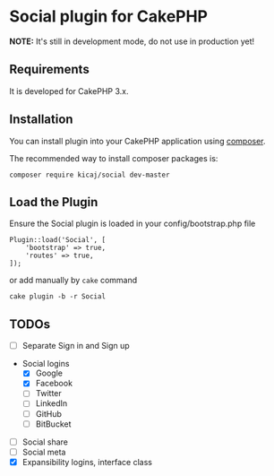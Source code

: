 # Social plugin for CakePHP

**NOTE:** It's still in development mode, do not use in production yet!

## Requirements

It is developed for CakePHP 3.x.

## Installation

You can install plugin into your CakePHP application using [composer](http://getcomposer.org).

The recommended way to install composer packages is:

```
composer require kicaj/social dev-master
```

Load the Plugin
-----------

Ensure the Social plugin is loaded in your config/bootstrap.php file

```
Plugin::load('Social', [
    'bootstrap' => true,
    'routes' => true,
]);
```
or add manually by `cake` command
```
cake plugin -b -r Social
```

## TODOs

- [ ] Separate Sign in and Sign up
- Social logins
  - [x] Google
  - [x] Facebook
  - [ ] Twitter
  - [ ] LinkedIn
  - [ ] GitHub
  - [ ] BitBucket
- [ ] Social share
- [ ] Social meta
- [x] Expansibility logins, interface class
